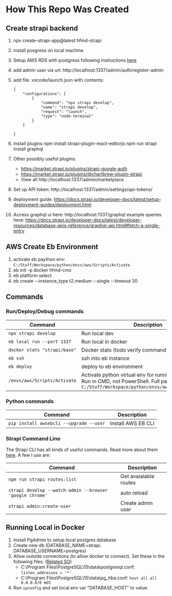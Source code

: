 # How This Repo Was Created
## Create strapi backend

1. npx create-strapi-app@latest hfmd-strapi
1. install posgress on local machine
1. Setup AWS RDS with postgress following instructions [here](https://docs.strapi.io/developer-docs/latest/setup-deployment-guides/deployment/hosting-guides/amazon-aws.html)
1. add admin user via url: http://localhost:1337/admin/auth/register-admin
1. add file .vscode/launch.json with contents:
    ```
    {
        "configurations": [
            {
                "command": "npx strapi develop",
                "name": "strapi develop",
                "request": "launch",
                "type": "node-terminal"
            }
        ]

    }
    ```
1. Install plugins
	npm install strapi-plugin-react-editorjs
	npm run strapi install graphql

1. Other possibly useful plugins:
    - https://market.strapi.io/plugins/strapi-google-auth
    - https://market.strapi.io/plugins/@chartbrew-plugin-strapi
    - View all http://localhost:1337/admin/marketplace

1. Set up API token: http://localhost:1337/admin/settings/api-tokens/
1. deployment guide: https://docs.strapi.io/developer-docs/latest/setup-deployment-guides/deployment.html
1. Access graphql ui here: http://localhost:1337/graphql
	example queries here: https://docs.strapi.io/developer-docs/latest/developer-resources/database-apis-reference/graphql-api.html#fetch-a-single-entry

## AWS Create Eb Environment

1. activate eb paython env: `C:/Stuff/Workspace/python/envs/aws/Scripts/Activate`
1. eb init -p docker hfmd-cms
1. eb platform select
1. eb create --instance_type t2.medium --single --timeout 30

## Commands 

### Run/Deploy/Debug commands

| Command | Description |
| - | - |
| `npx strapi develop` | Run local dev |
| `eb local run --port 1337` | Run local in docker |
| `docker stats "strapi/base"` | Docker stats (todo verify command is correct) |
| `eb ssh` | ssh into eb instance |
| `eb deploy` | deploy to eb environment |
| `/envs/aws/Scripts/Activate` | Activate python virtual env for running eb commands. Run in CMD, not PowerShell. Full path `C:/Stuff/Workspace/python/envs/aws/Scripts/Activate` |

### Python commands

| Command | Description |
| - | - |
| `pip install awsebcli --upgrade --user` | Install AWS EB CLI |

### Strapi Command Line

The Strapi CLI has all kinds of useful commands. Read more about them [here](https://docs.strapi.io/developer-docs/latest/developer-resources/cli/CLI.html#strapi-new). A few I use are:

| Command | Description |
| - | - |
| `npm run strapi routes:list` | Get avaialable routes
| `strapi develop --watch-admin --browser 'google chrome'`| auto reload | 
| `strapi admin:create-user` | Create admin user |

## Running Local in Docker

1. Install PgAdmin to setup local postgres database
1. Create new db (DATABASE_NAME=strapi. DATABASE_USERNAME=postgres)
1. Allow outside connections (to allow docker to connect). Set these in the following files. ([Related SO](https://stackoverflow.com/questions/1287067/unable-to-connect-postgresql-to-remote-database-using-pgadmin))
    * C:\Program Files\PostgreSQL\15\data\postgresql.conf: `listen_addresses = '*'`
    * C:\Program Files\PostgreSQL\15\data\pg_hba.conf: `host all all 0.0.0.0/0 md5`
1. Run `ipconfig` and set local.env var "DATABASE_HOST" to value. 